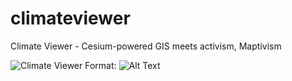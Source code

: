 # climateviewer
Climate Viewer - Cesium-powered GIS meets activism, Maptivism

![Climate Viewer](http://r3zn8d.files.wordpress.com/2014/09/climate-viewer-3d-01.jpg) Format: ![Alt Text](url)
